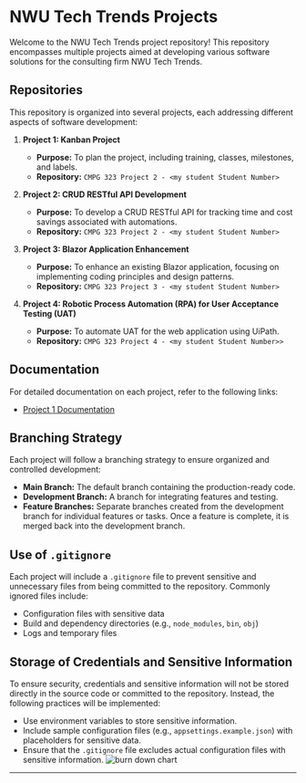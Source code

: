 

# NWU Tech Trends Projects

Welcome to the NWU Tech Trends project repository! This repository encompasses multiple projects aimed at developing various software solutions for the consulting firm NWU Tech Trends.

## Repositories

This repository is organized into several projects, each addressing different aspects of software development:

1. **Project 1: Kanban Project**
   - **Purpose:** To plan the project, including training, classes, milestones, and labels.
   - **Repository:** `CMPG 323 Project 2 - <my student Student Number>`
     
2. **Project 2: CRUD RESTful API Development**
   - **Purpose:** To develop a CRUD RESTful API for tracking time and cost savings associated with automations.
   - **Repository:** `CMPG 323 Project 2 - <my student Student Number>`

3. **Project 3: Blazor Application Enhancement**
   - **Purpose:** To enhance an existing Blazor application, focusing on implementing coding principles and design patterns.
   - **Repository:** `CMPG 323 Project 3 - <my student Student Number>`

4. **Project 4: Robotic Process Automation (RPA) for User Acceptance Testing (UAT)**
   - **Purpose:** To automate UAT for the web application using UiPath.
   - **Repository:** `CMPG 323 Project 4 - <my student Student Number>>`

## Documentation

For detailed documentation on each project, refer to the following links:
- [Project 1 Documentation](#)


## Branching Strategy

Each project will follow a branching strategy to ensure organized and controlled development:

- **Main Branch:** The default branch containing the production-ready code.
- **Development Branch:** A branch for integrating features and testing.
- **Feature Branches:** Separate branches created from the development branch for individual features or tasks. Once a feature is complete, it is merged back into the development branch.

## Use of `.gitignore`

Each project will include a `.gitignore` file to prevent sensitive and unnecessary files from being committed to the repository. Commonly ignored files include:

- Configuration files with sensitive data
- Build and dependency directories (e.g., `node_modules`, `bin`, `obj`)
- Logs and temporary files

## Storage of Credentials and Sensitive Information

To ensure security, credentials and sensitive information will not be stored directly in the source code or committed to the repository. Instead, the following practices will be implemented:

- Use environment variables to store sensitive information.
- Include sample configuration files (e.g., `appsettings.example.json`) with placeholders for sensitive data.
- Ensure that the `.gitignore` file excludes actual configuration files with sensitive information.
![burn down chart](https://github.com/user-attachments/assets/9cb3f249-67f9-403f-8bfe-eff90ee20bc4)

---


